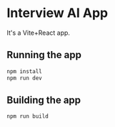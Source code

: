 # Interview AI App

It's a Vite+React app.

## Running the app

```bash
npm install
npm run dev
```

## Building the app

```bash
npm run build
```
